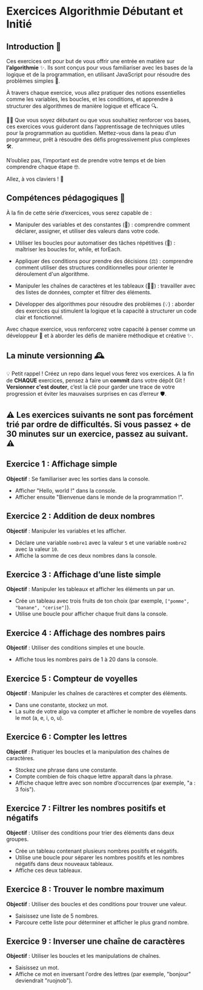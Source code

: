 # Exercices Algorithmie Débutant et Initié

## Introduction 🎉

Ces exercices ont pour but de vous offrir une entrée en matière sur **l’algorithmie** ✨. Ils sont conçus pour vous familiariser avec les bases de la logique et de la programmation, en utilisant JavaScript pour résoudre des problèmes simples 🧩. 

À travers chaque exercice, vous allez pratiquer des notions essentielles comme les variables, les boucles, et les conditions, et apprendre à structurer des algorithmes de manière logique et efficace 🔍.

👩‍💻 Que vous soyez débutant ou que vous souhaitiez renforcer vos bases, ces exercices vous guideront dans l’apprentissage de techniques utiles pour la programmation au quotidien. Mettez-vous dans la peau d’un programmeur, prêt à résoudre des défis progressivement plus complexes 🛠️. 

N’oubliez pas, l’important est de prendre votre temps et de bien comprendre chaque étape 🤓.

Allez, à vos claviers ! 🚀

## Compétences pédagogiques 🧠

À la fin de cette série d’exercices, vous serez capable de :

* Manipuler des variables et des constantes (💾) : comprendre comment déclarer, assigner, et utiliser des valeurs dans votre code.

* Utiliser les boucles pour automatiser des tâches répétitives (🔄) : maîtriser les boucles for, while, et forEach.

* Appliquer des conditions pour prendre des décisions (⚖️) : comprendre comment utiliser des structures conditionnelles pour orienter le déroulement d'un algorithme.

* Manipuler les chaînes de caractères et les tableaux (📜🔢) : travailler avec des listes de données, compter et filtrer des éléments.

* Développer des algorithmes pour résoudre des problèmes (💡) : aborder des exercices qui stimulent la logique et la capacité à structurer un code clair et fonctionnel.

Avec chaque exercice, vous renforcerez votre capacité à penser comme un développeur 💪 et à aborder les défis de manière méthodique et créative ✨.

## La minute versionning 🕰️

💡 Petit rappel ! Créez un repo dans lequel vous ferez vos exercices.
A la fin de **CHAQUE** exercices, pensez à faire un **commit** dans votre dépôt Git ! **Versionner c'est douter**, c’est la clé pour garder une trace de votre progression et éviter les mauvaises surprises en cas d’erreur 🛡️.

## ⚠️ Les exercices suivants ne sont pas forcément trié par ordre de difficultés. Si vous passez + de **30 minutes** sur un exercice, passez au suivant. ⚠️

## Exercice 1 : Affichage simple

**Objectif** : Se familiariser avec les sorties dans la console.

* Afficher "Hello, world !" dans la console.
* Afficher ensuite "Bienvenue dans le monde de la programmation !".

## Exercice 2 : Addition de deux nombres

**Objectif** : Manipuler les variables et les afficher.

* Déclare une variable `nombre1` avec la valeur `5` et une variable `nombre2` avec la valeur `10`.
* Affiche la somme de ces deux nombres dans la console.

## Exercice 3 : Affichage d’une liste simple

**Objectif** : Manipuler les tableaux et afficher les éléments un par un.

* Crée un tableau avec trois fruits de ton choix (par exemple, `["pomme", "banane", "cerise"]`).
* Utilise une boucle pour afficher chaque fruit dans la console.

## Exercice 4 : Affichage des nombres pairs

**Objectif** : Utiliser des conditions simples et une boucle.

* Affiche tous les nombres pairs de 1 à 20 dans la console.

## Exercice 5 : Compteur de voyelles

**Objectif** : Manipuler les chaînes de caractères et compter des éléments.

* Dans une constante, stockez un mot.
* La suite de votre algo va compter et afficher le nombre de voyelles dans le mot (a, e, i, o, u).

## Exercice 6 : Compter les lettres

**Objectif** : Pratiquer les boucles et la manipulation des chaînes de caractères.

* Stockez une phrase dans une constante.
* Compte combien de fois chaque lettre apparaît dans la phrase.
* Affiche chaque lettre avec son nombre d’occurrences (par exemple, "a : 3 fois").

## Exercice 7 : Filtrer les nombres positifs et négatifs

**Objectif** : Utiliser des conditions pour trier des éléments dans deux groupes.

* Crée un tableau contenant plusieurs nombres positifs et négatifs.
* Utilise une boucle pour séparer les nombres positifs et les nombres négatifs dans deux nouveaux tableaux.
* Affiche ces deux tableaux.

## Exercice 8 : Trouver le nombre maximum

**Objectif** : Utiliser des boucles et des conditions pour trouver une valeur.

* Saisissez une liste de 5 nombres.
* Parcoure cette liste pour déterminer et afficher le plus grand nombre.

## Exercice 9 : Inverser une chaîne de caractères

**Objectif** : Utiliser les boucles et les manipulations de chaînes.

* Saisissez un mot.
* Affiche ce mot en inversant l'ordre des lettres (par exemple, "bonjour" deviendrait "ruojnob").



